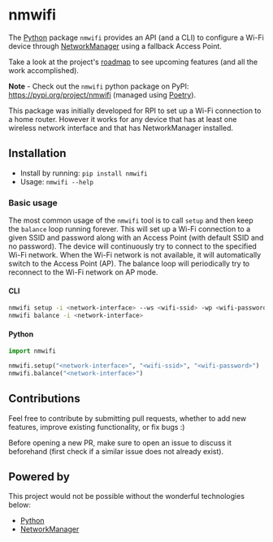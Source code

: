 # nmwifi

The [Python](https://www.python.org) package `nmwifi` provides an API (and a CLI) to configure a Wi-Fi device through [NetworkManager](https://networkmanager.dev/) using a fallback Access Point.

Take a look at the project's [roadmap](docs/roadmap.md) to see upcoming features (and all the work accomplished).

**Note** - Check out the `nmwifi` python package on PyPI: <https://pypi.org/project/nmwifi> (managed using [Poetry](https://python-poetry.org/)).

This package was initially developed for RPI to set up a Wi-Fi connection to a home router. 
However it works for any device that has at least one wireless network interface and that has NetworkManager installed.

## Installation

- Install by running: `pip install nmwifi`
- Usage: `nmwifi --help`

### Basic usage

The most common usage of the `nmwifi` tool is to call `setup` and then keep the `balance` loop running forever.
This will set up a Wi-Fi connection to a given SSID and password along with an Access Point (with default SSID and no password).
The device will continuously try to connect to the specified Wi-Fi network.
When the Wi-Fi network is not available, it will automatically switch to the Access Point (AP).
The balance loop will periodically try to reconnect to the Wi-Fi network on AP mode.

#### CLI

```bash
nmwifi setup -i <network-interface> --ws <wifi-ssid> -wp <wifi-password>
nmwifi balance -i <network-interface>
```

#### Python

```python
import nmwifi

nmwifi.setup("<network-interface>", "<wifi-ssid>", "<wifi-password>")
nmwifi.balance("<network-interface>")
```

## Contributions

Feel free to contribute by submitting pull requests, whether to add new features, improve existing functionality, or fix bugs :)

Before opening a new PR, make sure to open an issue to discuss it beforehand (first check if a similar issue does not already exist).

## Powered by

This project would not be possible without the wonderful technologies below:

* [Python](https://www.python.org/)
* [NetworkManager](https://networkmanager.dev/)
